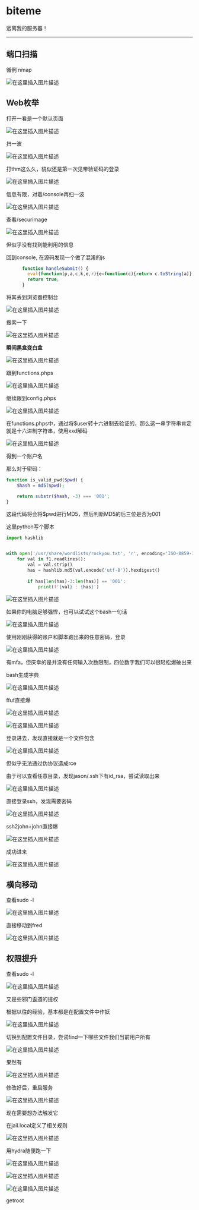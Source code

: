 # biteme

远离我的服务器！

---

## 端口扫描

循例 nmap

![在这里插入图片描述](https://img-blog.csdnimg.cn/f9aa76bc6aaf470997534ddbf00b1c94.png)

## Web枚举

打开一看是一个默认页面

![在这里插入图片描述](https://img-blog.csdnimg.cn/9a2497abe5c543009b8ca0cdef322be4.png)

扫一波

![在这里插入图片描述](https://img-blog.csdnimg.cn/8dc584dccbc54f2e9edfe80bc3c30c4c.png)

打thm这么久，貌似还是第一次见带验证码的登录

![在这里插入图片描述](https://img-blog.csdnimg.cn/e72f091fca694bbfaae3b924cde0d79a.png)

信息有限，对着/console再扫一波

![在这里插入图片描述](https://img-blog.csdnimg.cn/d8586990fbb3445da5eeb53aa6357f7f.png)

查看/securimage

![在这里插入图片描述](https://img-blog.csdnimg.cn/1f13f601fe604c16ba636de70e980f1b.png)

但似乎没有找到能利用的信息

回到console, 在源码发现一个做了混淆的js

```javascript
      function handleSubmit() {
        eval(function(p,a,c,k,e,r){e=function(c){return c.toString(a)};if(!''.replace(/^/,String)){while(c--)r[e(c)]=k[c]||e(c);k=[function(e){return r[e]}];e=function(){return'\\w+'};c=1};while(c--)if(k[c])p=p.replace(new RegExp('\\b'+e(c)+'\\b','g'),k[c]);return p}('0.1(\'2\').3=\'4\';5.6(\'@7 8 9 a b c d e f g h i... j\');',20,20,'document|getElementById|clicked|value|yes|console|log|fred|I|turned|on|php|file|syntax|highlighting|for|you|to|review|jason'.split('|'),0,{}))
        return true;
      }
```

将其丢到浏览器控制台

![在这里插入图片描述](https://img-blog.csdnimg.cn/f1ce0977aa254a9caaaf88eee68d2186.png)

搜索一下

![在这里插入图片描述](https://img-blog.csdnimg.cn/1fc3e423c57148bc9d84d12f47462c41.png)

**瞬间黑盒变白盒**

![在这里插入图片描述](https://img-blog.csdnimg.cn/21125206797941ef8316e06512d1014b.png)

跟到functions.phps

![在这里插入图片描述](https://img-blog.csdnimg.cn/9b0c9d27bcaa46ac8cca232e186020a7.png)

继续跟到config.phps

![在这里插入图片描述](https://img-blog.csdnimg.cn/69e7fd9ab68d43e8abc886d0362e3124.png)

在functions.phps中，通过将$user转十六进制去验证的，那么这一串字符串肯定就是十六进制字符串，使用xxd解码

![在这里插入图片描述](https://img-blog.csdnimg.cn/b489db204bf5460dbb994fbce4560018.png)

得到一个账户名

那么对于密码：

```php
function is_valid_pwd($pwd) {
    $hash = md5($pwd);

    return substr($hash, -3) === '001';
}
```

这段代码将会将$pwd进行MD5，然后判断MD5的后三位是否为001

这里python写个脚本

```python
import hashlib


with open('/usr/share/wordlists/rockyou.txt', 'r', encoding='ISO-8859-1') as f1:
	for val in f1.readlines():
		val = val.strip()
		has = hashlib.md5(val.encode('utf-8')).hexdigest()
		
		if has[len(has)-3:len(has)] == '001':
			print(f'{val} : {has}')
```

![在这里插入图片描述](https://img-blog.csdnimg.cn/89d8dd9f8f6c4e328899da30026588e7.png)

如果你的电脑足够强悍，也可以试试这个bash一句话

![在这里插入图片描述](https://img-blog.csdnimg.cn/71eb220e7e1744aaac2f3272557a2415.png)

使用刚刚获得的账户和脚本跑出来的任意密码，登录

![在这里插入图片描述](https://img-blog.csdnimg.cn/ab87cb57ec574be0bee3bf3b6d1f1f71.png)

有mfa，但庆幸的是并没有任何输入次数限制，四位数字我们可以很轻松爆破出来

bash生成字典

![在这里插入图片描述](https://img-blog.csdnimg.cn/b80083fb2e5746ee8c21494a5342248d.png)

ffuf直接爆

![在这里插入图片描述](https://img-blog.csdnimg.cn/b3108f49eea3470cb2d2113b0f98bd06.png)

![在这里插入图片描述](https://img-blog.csdnimg.cn/99980f835a6f4edd8c9576038c59f17c.png)

登录进去，发现直接就是一个文件包含

![在这里插入图片描述](https://img-blog.csdnimg.cn/e3b623744d964f26800d6b3c2982b70a.png)

但似乎无法通过伪协议造成rce

由于可以查看任意目录，发现jason/.ssh下有id_rsa，尝试读取出来

![在这里插入图片描述](https://img-blog.csdnimg.cn/ac84deda5f3b4be381d6d4ad2edef182.png)

直接登录ssh，发现需要密码

![在这里插入图片描述](https://img-blog.csdnimg.cn/ba16062457f4446aa304a19a86f72b7c.png)

ssh2john+john直接爆

![在这里插入图片描述](https://img-blog.csdnimg.cn/f18f54bc6371427f81d29091097917b1.png)

成功进来

![在这里插入图片描述](https://img-blog.csdnimg.cn/10050f38693549a5bc8522b21281a4d2.png)

## 横向移动

查看sudo -l

![在这里插入图片描述](https://img-blog.csdnimg.cn/81a732b0fbe64c13846489e0ca016c58.png)

直接移动到fred

![在这里插入图片描述](https://img-blog.csdnimg.cn/4cdc455f363048688f8c18f8da3c83b1.png)

## 权限提升

查看sudo -l

![在这里插入图片描述](https://img-blog.csdnimg.cn/47c2362b1b83475c856a860fdf59b15c.png)

又是些邪门歪道的提权

根据以往的经验，基本都是在配置文件中作妖

![在这里插入图片描述](https://img-blog.csdnimg.cn/6488ed8c601a433fbcaeec90fdfb27d9.png)

切换到配置文件目录，尝试find一下哪些文件我们当前用户所有

![在这里插入图片描述](https://img-blog.csdnimg.cn/caa59b8c84064d90aa320a0a6b53ac10.png)

果然有

![在这里插入图片描述](https://img-blog.csdnimg.cn/40dbb9c6e59b48a1b9aad1c5746968bd.png)

修改好后，重启服务

![在这里插入图片描述](https://img-blog.csdnimg.cn/8d22577060564fa784ebb4ccd6dd09ef.png)

现在需要想办法触发它

在jail.local定义了相关规则

![在这里插入图片描述](https://img-blog.csdnimg.cn/206c5569c8b74bdcb933c10a23f3b9d8.png)

用hydra随便跑一下

![在这里插入图片描述](https://img-blog.csdnimg.cn/f13293f9cd014a5d9dadc1ab6dd75089.png)

![在这里插入图片描述](https://img-blog.csdnimg.cn/00e329f71253460c9dc76194142f3c1f.png)

![在这里插入图片描述](https://img-blog.csdnimg.cn/52cccf3eb6314c458ac7ab47844293dd.png)

getroot